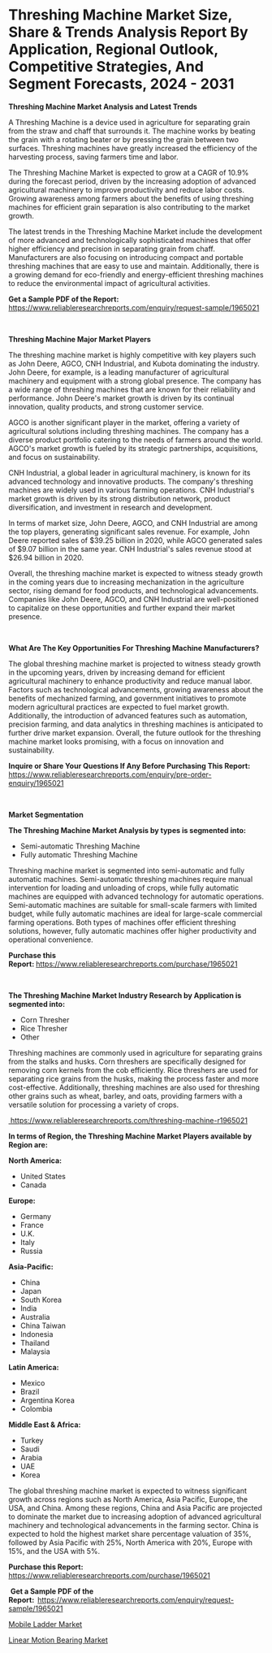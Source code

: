 <p><h1>Threshing Machine Market Size, Share & Trends Analysis Report By Application, Regional Outlook, Competitive Strategies, And Segment Forecasts, 2024 - 2031</h1></p><p><strong>Threshing Machine Market Analysis and Latest Trends</strong></p>
<p><p>A Threshing Machine is a device used in agriculture for separating grain from the straw and chaff that surrounds it. The machine works by beating the grain with a rotating beater or by pressing the grain between two surfaces. Threshing machines have greatly increased the efficiency of the harvesting process, saving farmers time and labor.</p><p>The Threshing Machine Market is expected to grow at a CAGR of 10.9% during the forecast period, driven by the increasing adoption of advanced agricultural machinery to improve productivity and reduce labor costs. Growing awareness among farmers about the benefits of using threshing machines for efficient grain separation is also contributing to the market growth.</p><p>The latest trends in the Threshing Machine Market include the development of more advanced and technologically sophisticated machines that offer higher efficiency and precision in separating grain from chaff. Manufacturers are also focusing on introducing compact and portable threshing machines that are easy to use and maintain. Additionally, there is a growing demand for eco-friendly and energy-efficient threshing machines to reduce the environmental impact of agricultural activities.</p></p>
<p><strong>Get a Sample PDF of the Report:&nbsp;</strong> <a href="https://www.reliableresearchreports.com/enquiry/request-sample/1965021">https://www.reliableresearchreports.com/enquiry/request-sample/1965021</a></p>
<p>&nbsp;</p>
<p><strong>Threshing Machine Major Market Players</strong></p>
<p><p>The threshing machine market is highly competitive with key players such as John Deere, AGCO, CNH Industrial, and Kubota dominating the industry. John Deere, for example, is a leading manufacturer of agricultural machinery and equipment with a strong global presence. The company has a wide range of threshing machines that are known for their reliability and performance. John Deere's market growth is driven by its continual innovation, quality products, and strong customer service.</p><p>AGCO is another significant player in the market, offering a variety of agricultural solutions including threshing machines. The company has a diverse product portfolio catering to the needs of farmers around the world. AGCO's market growth is fueled by its strategic partnerships, acquisitions, and focus on sustainability.</p><p>CNH Industrial, a global leader in agricultural machinery, is known for its advanced technology and innovative products. The company's threshing machines are widely used in various farming operations. CNH Industrial's market growth is driven by its strong distribution network, product diversification, and investment in research and development.</p><p>In terms of market size, John Deere, AGCO, and CNH Industrial are among the top players, generating significant sales revenue. For example, John Deere reported sales of $39.25 billion in 2020, while AGCO generated sales of $9.07 billion in the same year. CNH Industrial's sales revenue stood at $26.94 billion in 2020.</p><p>Overall, the threshing machine market is expected to witness steady growth in the coming years due to increasing mechanization in the agriculture sector, rising demand for food products, and technological advancements. Companies like John Deere, AGCO, and CNH Industrial are well-positioned to capitalize on these opportunities and further expand their market presence.</p></p>
<p>&nbsp;</p>
<p><strong>What Are The Key Opportunities For Threshing Machine Manufacturers?</strong></p>
<p><p>The global threshing machine market is projected to witness steady growth in the upcoming years, driven by increasing demand for efficient agricultural machinery to enhance productivity and reduce manual labor. Factors such as technological advancements, growing awareness about the benefits of mechanized farming, and government initiatives to promote modern agricultural practices are expected to fuel market growth. Additionally, the introduction of advanced features such as automation, precision farming, and data analytics in threshing machines is anticipated to further drive market expansion. Overall, the future outlook for the threshing machine market looks promising, with a focus on innovation and sustainability.</p></p>
<p><strong>Inquire or Share Your Questions If Any Before Purchasing This Report:</strong> <a href="https://www.reliableresearchreports.com/enquiry/pre-order-enquiry/1965021">https://www.reliableresearchreports.com/enquiry/pre-order-enquiry/1965021</a></p>
<p>&nbsp;</p>
<p><strong>Market Segmentation</strong></p>
<p><strong>The Threshing Machine Market Analysis by types is segmented into:</strong></p>
<p><ul><li>Semi-automatic Threshing Machine</li><li>Fully automatic Threshing Machine</li></ul></p>
<p><p>Threshing machine market is segmented into semi-automatic and fully automatic machines. Semi-automatic threshing machines require manual intervention for loading and unloading of crops, while fully automatic machines are equipped with advanced technology for automatic operations. Semi-automatic machines are suitable for small-scale farmers with limited budget, while fully automatic machines are ideal for large-scale commercial farming operations. Both types of machines offer efficient threshing solutions, however, fully automatic machines offer higher productivity and operational convenience.</p></p>
<p><strong>Purchase this Report:&nbsp;</strong><a href="https://www.reliableresearchreports.com/purchase/1965021">https://www.reliableresearchreports.com/purchase/1965021</a></p>
<p>&nbsp;</p>
<p><strong>The Threshing Machine Market Industry Research by Application is segmented into:</strong></p>
<p><ul><li>Corn Thresher</li><li>Rice Thresher</li><li>Other</li></ul></p>
<p><p>Threshing machines are commonly used in agriculture for separating grains from the stalks and husks. Corn threshers are specifically designed for removing corn kernels from the cob efficiently. Rice threshers are used for separating rice grains from the husks, making the process faster and more cost-effective. Additionally, threshing machines are also used for threshing other grains such as wheat, barley, and oats, providing farmers with a versatile solution for processing a variety of crops.</p></p>
<p><a href="https://www.reliableresearchreports.com/threshing-machine-r1965021">&nbsp;https://www.reliableresearchreports.com/threshing-machine-r1965021</a></p>
<p><strong>In terms of Region, the Threshing Machine Market Players available by Region are:</strong></p>
<p>
    <p> <strong> North America: </strong>
        <ul>
            <li>United States</li>
            <li>Canada</li>
        </ul>
        </p> 
    <p> <strong> Europe: </strong>
        <ul>
            <li>Germany</li>
            <li>France</li>
            <li>U.K.</li>
            <li>Italy</li>
            <li>Russia</li>
        </ul>
        </p> 
    <p> <strong> Asia-Pacific: </strong>
        <ul>
            <li>China</li>
            <li>Japan</li>
            <li>South Korea</li>
            <li>India</li>
            <li>Australia</li>
            <li>China Taiwan</li>
            <li>Indonesia</li>
            <li>Thailand</li>
            <li>Malaysia</li>
        </ul>
        </p> 
    <p> <strong> Latin America: </strong>
        <ul>
            <li>Mexico</li>
            <li>Brazil</li>
            <li>Argentina Korea</li>
            <li>Colombia</li>
        </ul>
        </p> 
    <p> <strong> Middle East & Africa: </strong>
        <ul>
            <li>Turkey</li>
            <li>Saudi</li>
            <li>Arabia</li>
            <li>UAE</li>
            <li>Korea</li>
        </ul>
    </p>
    </p>
<p><p>The global threshing machine market is expected to witness significant growth across regions such as North America, Asia Pacific, Europe, the USA, and China. Among these regions, China and Asia Pacific are projected to dominate the market due to increasing adoption of advanced agricultural machinery and technological advancements in the farming sector. China is expected to hold the highest market share percentage valuation of 35%, followed by Asia Pacific with 25%, North America with 20%, Europe with 15%, and the USA with 5%.</p></p>
<p><strong>Purchase this Report: </strong><a href="https://www.reliableresearchreports.com/purchase/1965021">https://www.reliableresearchreports.com/purchase/1965021</a></p>
<p>&nbsp;<strong>Get a Sample PDF of the Report:&nbsp;&nbsp;</strong><a href="https://www.reliableresearchreports.com/enquiry/request-sample/1965021">https://www.reliableresearchreports.com/enquiry/request-sample/1965021</a></p>
<p><strong></strong></p>
<p><p><a href="https://github.com/jerrycopelandthomaswsqd8q/Market-Research-Report-List-2/blob/main/mobile-ladder-market.md">Mobile Ladder Market</a></p><p><a href="https://github.com/brenzgnarento/Market-Research-Report-List-2/blob/main/linear-motion-bearing-market.md">Linear Motion Bearing Market</a></p></p>